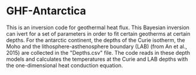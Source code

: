 # GHF-Antarctica
This is an inversion code for geothermal heat flux.
This Bayesian inversion can ivert for a set of parameters in order to fit certain geotherms at certain depths. 
For the antarctic continent, the depths of the Curie isotherm, the Moho and the lithosphere-asthenosphere boundary (LAB) (from An et al., 2015) are collected in the "Depths.csv" file.
The code reads in these depth models and calculates the temperatures at the Curie and LAB depths with the one-dimensional heat conduction equation.
